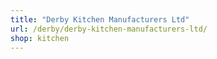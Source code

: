 ```yaml
---
title: "Derby Kitchen Manufacturers Ltd"
url: /derby/derby-kitchen-manufacturers-ltd/
shop: kitchen
---
```

